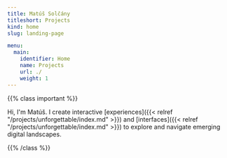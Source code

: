 ```yaml
---
title: Matúš Solčány
titleshort: Projects
kind: home
slug: landing-page

menu:
  main:
    identifier: Home
    name: Projects
    url: ./
    weight: 1
---
```


{{% class important %}}

Hi, I'm Matúš. I create interactive [experiences]({{< relref "/projects/unforgettable/index.md" >}}) and [interfaces]({{< relref "/projects/unforgettable/index.md" >}}) to explore and navigate emerging digital landscapes.

{{% /class %}}


